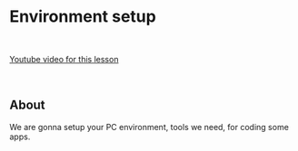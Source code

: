 
# Environment setup

<br/>

[Youtube video for this lesson](https://youtu.be/b9j9YdhkONc)

<br/>

## About

We are gonna setup your PC environment, tools we need, for coding some apps.
